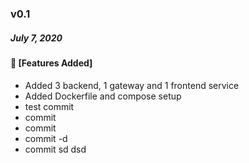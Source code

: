 ### v0.1
##### July 7, 2020

#### :tada: [Features Added]

- Added 3 backend, 1 gateway and 1 frontend service
- Added Dockerfile and compose setup
- test commit
- commit
- commit
- commit -d
- commit sd
dsd
